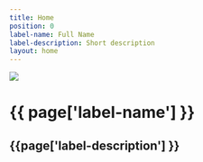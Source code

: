 ```yaml
---
title: Home
position: 0
label-name: Full Name
label-description: Short description
layout: home
---
```


<div class="home-container">
  <div>
    <img class="img-background" src="/uploads/landscape.jpg">
    <div class="img-background-layer" ></div>
    <div class="labels-banner">
      <h1 class="label-name"> {{ page['label-name'] }} </h1>
      <h2 class="label-description"> {{page['label-description'] }} </h2>
    </div>
  </div>
  <div class="second-part"></div>
</div>
